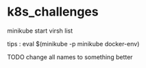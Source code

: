 # k8s_challenges
minikube start
virsh list

tips : eval $(minikube -p minikube docker-env)

TODO change all names to something better